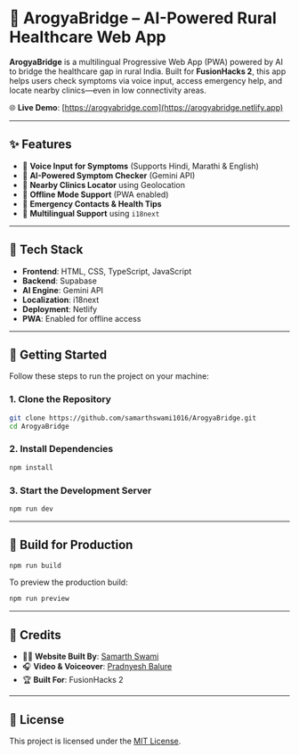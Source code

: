 # 🏥 ArogyaBridge – AI-Powered Rural Healthcare Web App

**ArogyaBridge** is a multilingual Progressive Web App (PWA) powered by AI to bridge the healthcare gap in rural India. Built for **FusionHacks 2**, this app helps users check symptoms via voice input, access emergency help, and locate nearby clinics—even in low connectivity areas.

🌐 **Live Demo**: [https://arogyabridge.com](https://arogyabridge.netlify.app)

---

## ✨ Features

* 🔹 **Voice Input for Symptoms** (Supports Hindi, Marathi & English)
* 🔹 **AI-Powered Symptom Checker** (Gemini API)
* 🔹 **Nearby Clinics Locator** using Geolocation
* 🔹 **Offline Mode Support** (PWA enabled)
* 🔹 **Emergency Contacts & Health Tips**
* 🔹 **Multilingual Support** using `i18next`

---

## 💠 Tech Stack

* **Frontend**: HTML, CSS, TypeScript, JavaScript
* **Backend**: Supabase
* **AI Engine**: Gemini API
* **Localization**: i18next
* **Deployment**: Netlify
* **PWA**: Enabled for offline access

---

## 🚀 Getting Started

Follow these steps to run the project on your machine:

### 1. Clone the Repository

```bash
git clone https://github.com/samarthswami1016/ArogyaBridge.git
cd ArogyaBridge
```

### 2. Install Dependencies

```bash
npm install
```

### 3. Start the Development Server

```bash
npm run dev
```

---

## 🧪 Build for Production

```bash
npm run build
```

To preview the production build:

```bash
npm run preview
```

---

## 🤝 Credits

* 👨‍💻 **Website Built By**: [Samarth Swami](https://samarth-works.netlify.app)
* 🎧 **Video & Voiceover**: [Pradnyesh Balure](https://www.linkedin.com/in/pradnyesh-balure/)
* 🏆 **Built For**: FusionHacks 2

---

## 📄 License

This project is licensed under the [MIT License](LICENSE).
